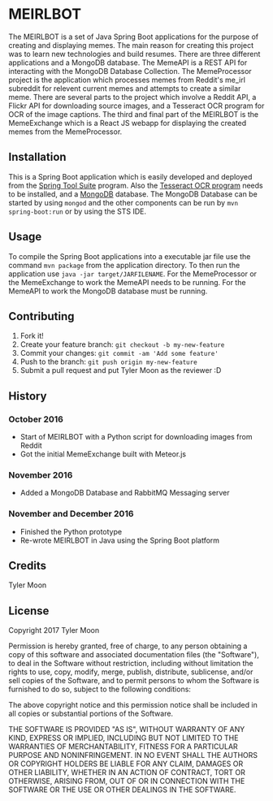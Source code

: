 # MEIRLBOT

The MEIRLBOT is a set of Java Spring Boot applications for the purpose of creating and displaying memes. The main reason for creating this project was to learn new technologies and build resumes. There are three different applications and a MongoDB database. The MemeAPI is a REST API for interacting with the MongoDB Database Collection. The MemeProcessor project is the application which processes memes from Reddit's me_irl subreddit for relevent current memes and attempts to create a similar meme. There are several parts to the project which involve a Reddit API, a Flickr API for downloading source images, and a Tesseract OCR program for OCR of the image captions. The third and final part of the MEIRLBOT is the MemeExchange which is a React JS webapp for displaying the created memes from the MemeProcessor. 

## Installation

This is a Spring Boot application which is easily developed and deployed from the [Spring Tool Suite](https://spring.io/tools) program. Also the [Tesseract OCR program](https://github.com/tesseract-ocr/tesseract) needs to be installed, and a [MongoDB](https://www.mongodb.com/) database. The MongoDB Database can be started by using `mongod` and the other components can be run by `mvn spring-boot:run` or by using the STS IDE. 

## Usage

To compile the Spring Boot applications into a executable jar file use the command `mvn package` from the application directory. To then run the application use `java -jar target/JARFILENAME`. For the MemeProcessor or the MemeExchange to work the MemeAPI needs to be running. For the MemeAPI to work the MongoDB database must be running. 

## Contributing

1. Fork it!
2. Create your feature branch: `git checkout -b my-new-feature`
3. Commit your changes: `git commit -am 'Add some feature'`
4. Push to the branch: `git push origin my-new-feature`
5. Submit a pull request and put Tyler Moon as the reviewer :D

## History

### October 2016
- Start of MEIRLBOT with a Python script for downloading images from Reddit
- Got the initial MemeExchange built with Meteor.js

### November 2016
- Added a MongoDB Database and RabbitMQ Messaging server

### November and December 2016
- Finished the Python prototype 
- Re-wrote MEIRLBOT in Java using the Spring Boot platform

## Credits

Tyler Moon

## License

Copyright 2017 Tyler Moon

Permission is hereby granted, free of charge, to any person obtaining a copy of this software and associated documentation files (the "Software"), to deal in the Software without restriction, including without limitation the rights to use, copy, modify, merge, publish, distribute, sublicense, and/or sell copies of the Software, and to permit persons to whom the Software is furnished to do so, subject to the following conditions:

The above copyright notice and this permission notice shall be included in all copies or substantial portions of the Software.

THE SOFTWARE IS PROVIDED "AS IS", WITHOUT WARRANTY OF ANY KIND, EXPRESS OR IMPLIED, INCLUDING BUT NOT LIMITED TO THE WARRANTIES OF MERCHANTABILITY, FITNESS FOR A PARTICULAR PURPOSE AND NONINFRINGEMENT. IN NO EVENT SHALL THE AUTHORS OR COPYRIGHT HOLDERS BE LIABLE FOR ANY CLAIM, DAMAGES OR OTHER LIABILITY, WHETHER IN AN ACTION OF CONTRACT, TORT OR OTHERWISE, ARISING FROM, OUT OF OR IN CONNECTION WITH THE SOFTWARE OR THE USE OR OTHER DEALINGS IN THE SOFTWARE.
